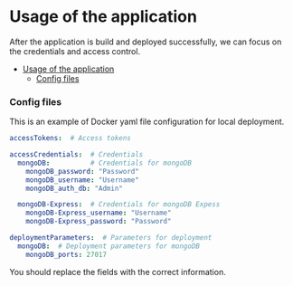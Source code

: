 # Usage of the application
After the application is build and deployed successfully, we can focus on the credentials and access control.

<!-- TOC -->
* [Usage of the application](#usage-of-the-application)
    * [Config files](#config-files)
<!-- TOC -->

### Config files
This is an example of Docker yaml file configuration for local deployment.
```yaml
accessTokens:  # Access tokens

accessCredentials:  # Credentials
  mongoDB:          # Credentials for mongoDB
    mongoDB_password: "Password"
    mongoDB_username: "Username"
    mongoDB_auth_db: "Admin"

  mongoDB-Express:  # Credentials for mongoDB Expess
    mongoDB-Express_username: "Username"
    mongoDB-Express_password: "Password"

deploymentParameters:  # Parameters for deployment
  mongoDB:  # Deployment parameters for mongoDB
    mongoDB_ports: 27017
```
You should replace the fields with the correct information.